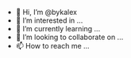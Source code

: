 - 👋 Hi, I’m @bykalex
- 👀 I’m interested in ...
- 🌱 I’m currently learning ...
- 💞️ I’m looking to collaborate on ...
- 📫 How to reach me ...

<!---
bykalex/bykalex is a ✨ special ✨ repository because its `README.md` (this file) appears on your GitHub profile.
You can click the Preview link to take a look at your changes.
--->
